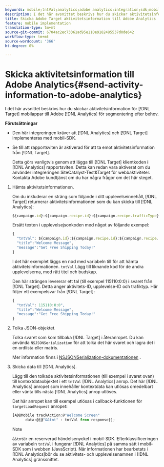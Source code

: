 ```yaml
---
keywords: mobile;tntVal;analytics;adobe analytics;integration;sdk;mobile sdk;
description: I det här avsnittet beskrivs hur du skickar aktivitetsinformation för Adobe Target-mobilappar till Adobe Analytics för postAhoc-segmentering.
title: Skicka Adobe Target aktivitetsinformation till Adobe Analytics
feature: mobile implementation
translation-type: tm+mt
source-git-commit: 6704ac2ec73361ad95e110e9182485537d0de642
workflow-type: tm+mt
source-wordcount: '366'
ht-degree: 0%

---
```



# Skicka aktivitetsinformation till Adobe Analytics{#send-activity-information-to-adobe-analytics}

I det här avsnittet beskrivs hur du skickar aktivitetsinformation för [!DNL Target] mobilappar till Adobe [!DNL Analytics] för segmentering efter behov.

**Förutsättningar**

* Den här integreringen kräver att [!DNL Analytics] och [!DNL Target] implementeras med mobil-SDK.
* Se till att rapportsviten är aktiverad för att ta emot aktivitetsinformation från [!DNL Target].

   Detta görs vanligtvis genom att lägga till [!DNL Target] klientkoden i [!DNL Analytics] rapportsviten. Detta kan redan vara aktiverat om du använder integreringen SiteCatalyst-Test&amp;Target för webbaktiviteter. Kontakta Adobe kundtjänst om du har några frågor om det här steget.

1. Hämta aktivitetsinformationen.

   Om du inkluderar en sträng som följande i ditt upplevelseinnehåll, [!DNL Target] returnerar aktivitetsinformationen som du kan skicka till [!DNL Analytics]:

   ```javascript
   ${campaign.id}:${campaign.recipe.id}:${campaign.recipe.trafficType}
   ```

   Ersätt texten i upplevelsejsonkoden med något av följande exempel:

   ```javascript
   { 
     "tntVal": ${campaign.id}:${campaign.recipe.id}:${campaign.recipe.trafficType}", 
     "title":"Welcome Message", 
     "message":"Get Free Shipping Today!" 
   }
   ```

   I det här exemplet läggs en nod med variabeln till för att hämta aktivitetsinformationen. `tntVal` Lägg till liknande kod för de andra upplevelserna, med rätt titel och budskap.

   Den här strängen levererar ett tal (till exempel 115110:0:0) i svaret från [!DNL Target]. Detta anger aktivitets-ID, upplevelse-ID och trafiktyp. Här följer ett exempelsvar från [!DNL Target]:

   ```javascript
   { 
     "tntVal": 115110:0:0", 
     "title":"Welcome Message", 
     "message":"Get Free Shipping Today!" 
   }
   ```

1. Tolka JSON-objektet.

   Tolka svaret som kom tillbaka [!DNL Target] i återanropet. Du kan använda `NSJSONSerialization` för att tolka det här svaret och lagra det i en ordlista eller matris.

   Mer information finns i [NSJSONSerialization-dokumentationen](https://developer.apple.com/library/ios/documentation/Foundation/Reference/NSJSONSerialization_Class/#//apple_ref/occ/clm/NSJSONSerialization/JSONObjectWithData:options:error) .

1. Skicka data till [!DNL Analytics].

   Lägg till den tolkade aktivitetsinformationen (till exempel i svaret ovan) till kontextdataobjektet i ett `tntVal` [!DNL Analytics] anrop. Det här [!DNL Analytics] anropet som innehåller kontextdata kan utlösas omedelbart eller vänta tills nästa [!DNL Analytics] anrop utlöses.

   Det här anropet kan till exempel utlösas i callback-funktionen för `targetLoadRequest` anropet:

   ```javascript
   [ADBMobile trackAction:@"Welcome Screen"  
         data:@{@"&&tnt" : tntVal from response}];
   ```

   >[!NOTE]
   >
   >`&&tnt`är en reserverad händelsenyckel i mobil-SDK. Efterklassificeringen av variabeln `tntVal` i fungerar [!DNL Analytics] på samma sätt i mobil-SDK som i webben (JavaScript). När informationen har bearbetats i [!DNL Analytics]bör du se aktivitets- och upplevelsenamnen i [!DNL Analytics] gränssnittet.

